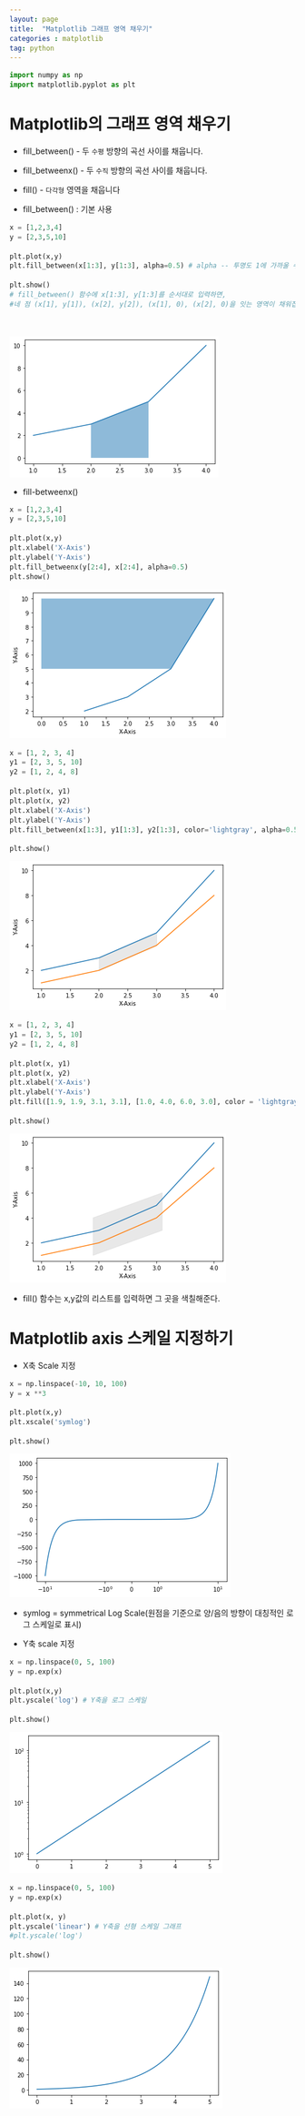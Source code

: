 ```yaml
---
layout: page
title:  "Matplotlib 그래프 영역 채우기"
categories : matplotlib
tag: python
---
```




```python
import numpy as np
import matplotlib.pyplot as plt
```

# Matplotlib의 그래프 영역 채우기
- fill_between() - 두 ```수평``` 방향의 곡선 사이를 채웁니다.
- fill_betweenx() - 두 ```수직``` 방향의 곡선 사이를 채웁니다.
- fill() - ```다각형``` 영역을 채웁니다

- fill_between() : 기본 사용


```python
x = [1,2,3,4]
y = [2,3,5,10]

plt.plot(x,y)
plt.fill_between(x[1:3], y[1:3], alpha=0.5) # alpha -- 투명도 1에 가까울 수록 찐해짐

plt.show()
# fill_between() 함수에 x[1:3], y[1:3]를 순서대로 입력하면,
#네 점 (x[1], y[1]), (x[2], y[2]), (x[1], 0), (x[2], 0)을 잇는 영역이 채워집니다.

 

```


![Foo](/images/Matplotlib_5_files/Matplotlib_5_3_0.png)


- fill-betweenx()


```python
x = [1,2,3,4]
y = [2,3,5,10]

plt.plot(x,y)
plt.xlabel('X-Axis')
plt.ylabel('Y-Axis')
plt.fill_betweenx(y[2:4], x[2:4], alpha=0.5)
plt.show()
```


![Foo](/images/Matplotlib_5_files/Matplotlib_5_5_0.png)



```python
x = [1, 2, 3, 4]
y1 = [2, 3, 5, 10]
y2 = [1, 2, 4, 8]

plt.plot(x, y1)
plt.plot(x, y2)
plt.xlabel('X-Axis')
plt.ylabel('Y-Axis')
plt.fill_between(x[1:3], y1[1:3], y2[1:3], color='lightgray', alpha=0.5)

plt.show()
```


![Foo](/images/Matplotlib_5_files/Matplotlib_5_6_0.png)



```python
x = [1, 2, 3, 4]
y1 = [2, 3, 5, 10]
y2 = [1, 2, 4, 8]

plt.plot(x, y1)
plt.plot(x, y2)
plt.xlabel('X-Axis')
plt.ylabel('Y-Axis')
plt.fill([1.9, 1.9, 3.1, 3.1], [1.0, 4.0, 6.0, 3.0], color = 'lightgray', alpha=0.5)

plt.show()
```


![Foo](/images/Matplotlib_5_files/Matplotlib_5_7_0.png)


- fill() 함수는 x,y값의 리스트를 입력하면 그 곳을 색칠해준다.

# Matplotlib axis 스케일 지정하기

- X축 Scale 지정


```python
x = np.linspace(-10, 10, 100)
y = x **3

plt.plot(x,y)
plt.xscale('symlog')

plt.show()
```


![Foo](/images/Matplotlib_5_files/Matplotlib_5_11_0.png)


- symlog = symmetrical Log Scale(원점을 기준으로 양/음의 방향이 대칭적인 로그 스케일로 표시)

- Y축 scale 지정


```python
x = np.linspace(0, 5, 100)
y = np.exp(x)

plt.plot(x,y)
plt.yscale('log') # Y축을 로그 스케일 

plt.show()
```


![Foo](/images/Matplotlib_5_files/Matplotlib_5_14_0.png)



```python
x = np.linspace(0, 5, 100)
y = np.exp(x)

plt.plot(x, y)
plt.yscale('linear') # Y축을 선형 스케일 그래프
#plt.yscale('log')

plt.show()
```


![Foo](/images/Matplotlib_5_files/Matplotlib_5_15_0.png)



```python

```
